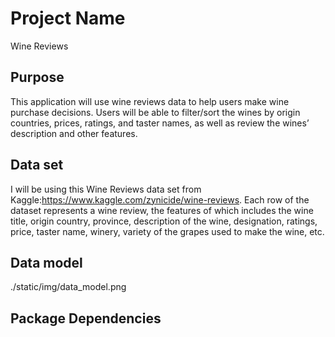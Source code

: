 # Project Name

Wine Reviews

## Purpose

This application will use wine reviews data to help users make wine purchase decisions. Users will be able to filter/sort the wines by origin countries, prices, ratings, and taster names, as well as review the wines’ description and other features.

## Data set

 I will be using this Wine Reviews data set from Kaggle:https://www.kaggle.com/zynicide/wine-reviews. Each row of the dataset represents a wine review, the features of which includes the wine title, origin country, province, description of the wine, designation, ratings, price, taster name, winery, variety of the grapes used to make the wine, etc.

## Data model

./static/img/data_model.png

## Package Dependencies